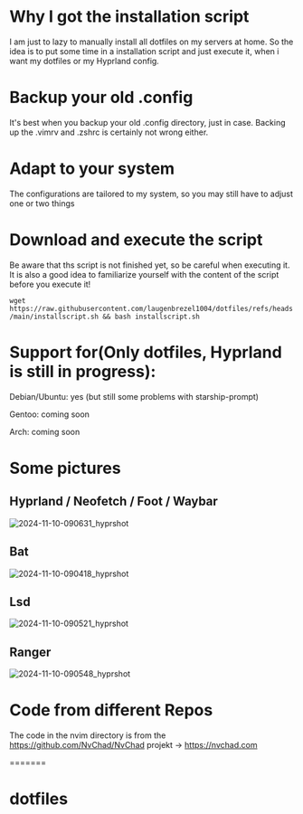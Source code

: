 # Why I got the installation script
I am just to lazy to manually install all dotfiles on my servers at home. So the idea is to put some time in a installation script and just execute it, when i want my dotfiles or my Hyprland config.
# Backup your old .config
It's best when you backup your old .config directory, just in case. Backing up the .vimrv and .zshrc is certainly not wrong either.
# Adapt to your system
The configurations are tailored to my system, so you may still have to adjust one or two things 
# Download and execute the script
Be aware that ths script is not finished yet, so be careful when executing it.
It is also a good idea to familiarize yourself with the content of the script before you execute it!

``wget https://raw.githubusercontent.com/laugenbrezel1004/dotfiles/refs/heads/main/installscript.sh && bash installscript.sh``

# Support for(Only dotfiles, Hyprland is still in progress):
Debian/Ubuntu: yes (but still some problems with starship-prompt) 

Gentoo: coming soon

Arch:   coming soon

# Some pictures
## Hyprland / Neofetch / Foot / Waybar
![2024-11-10-090631_hyprshot](https://github.com/user-attachments/assets/52ae2e1b-393e-4a70-995f-7eebf0085c98)

## Bat
![2024-11-10-090418_hyprshot](https://github.com/user-attachments/assets/ecc08c1e-a8be-491f-b8a7-2ccec1921f1b)

## Lsd 
![2024-11-10-090521_hyprshot](https://github.com/user-attachments/assets/7307f446-8861-4f7d-b841-1f2a6c2e43b7)

## Ranger
![2024-11-10-090548_hyprshot](https://github.com/user-attachments/assets/8115a08e-71f2-4dd0-b875-9d9874f9487c)

# Code from different Repos
The code in the nvim directory is from the https://github.com/NvChad/NvChad projekt
-> https://nvchad.com

=======
# dotfiles
